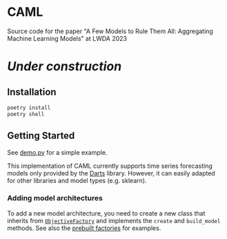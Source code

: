 # CAML

Source code for the paper "A Few Models to Rule Them All: Aggregating Machine Learning Models" at LWDA 2023

# _**Under construction**_

## Installation

```bash
poetry install
poetry shell
```

## Getting Started

See [demo.py](src/demo.py) for a simple example.

This implementation of CAML currently supports time series forecasting models only provided by
the [Darts](https://github.com/unit8co/darts) library. However, it can easily adapted for other libraries and model
types (e.g. sklearn).

### Adding model architectures

To add a new model architecture, you need to create a new class that inherits
from [`ObjectiveFactory`](src/aggregation/objective_factories/objective_factory.py) and implements the `create`
and `build_model` methods. See also the [prebuilt factories](src/aggregation/objective_factories) for examples.